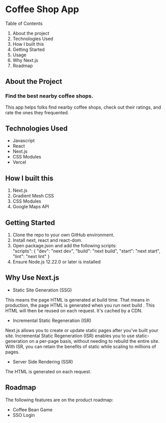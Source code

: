 # Coffee Shop App

Table of Contents

1. About the project
2. Technologies Used
3. How I built this
4. Getting Started
5. Usage
6. Why Next.js
7. Roadmap

## About the Project

### Find the best nearby coffee shops.

This app helps folks find nearby coffee shops, check out their ratings, and rate the ones they frequented.

## Technologies Used

- Javascript
- React
- Next.js
- CSS Modules
- Vercel

## How I built this

1.  Next.js
2.  Gradient Mesh CSS
3.  CSS Modules
4.  Google Maps API

## Getting Started

1. Clone the repo to your own GitHub environment.
2. Install next, react and react-dom.
3. Open package.json and add the following scripts:  
	"scripts": {
  	  "dev": "next dev",
  	  "build": "next build",
      "start": "next start",
      "lint": "next lint"
	}
4. Ensure Node.js 12.22.0 or later is installed

## Why Use Next.js

- Static Site Generation (SSG)

 This means the page HTML is generated at build time. That means in production, the page HTML is generated when you run next build . This HTML will then be reused on each request. It's cached by a CDN.

- Incremental Static Regeneration (ISR)

Next.js allows you to create or update static pages after you’ve built your site. Incremental Static Regeneration (ISR) enables you to use static-generation on a per-page basis, without needing to rebuild the entire site. With ISR, you can retain the benefits of static while scaling to millions of pages.

- Server Side Rendering (SSR)

The HTML is generated on each request.

## Roadmap

The following features are on the product roadmap:

- Coffee Bean Game
- SSO Login
